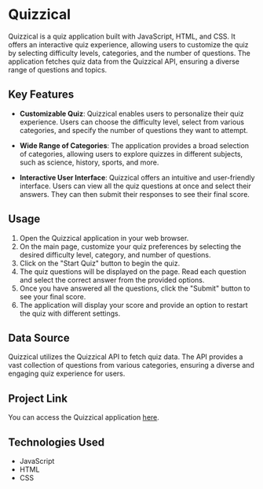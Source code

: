 # Quizzical

Quizzical is a quiz application built with JavaScript, HTML, and CSS. It offers an interactive quiz experience, allowing users to customize the quiz by selecting difficulty levels, categories, and the number of questions. The application fetches quiz data from the Quizzical API, ensuring a diverse range of questions and topics.

## Key Features

- **Customizable Quiz**: Quizzical enables users to personalize their quiz experience. Users can choose the difficulty level, select from various categories, and specify the number of questions they want to attempt.

- **Wide Range of Categories**: The application provides a broad selection of categories, allowing users to explore quizzes in different subjects, such as science, history, sports, and more.

- **Interactive User Interface**: Quizzical offers an intuitive and user-friendly interface. Users can view all the quiz questions at once and select their answers. They can then submit their responses to see their final score.

## Usage

1. Open the Quizzical application in your web browser.
2. On the main page, customize your quiz preferences by selecting the desired difficulty level, category, and number of questions.
3. Click on the "Start Quiz" button to begin the quiz.
4. The quiz questions will be displayed on the page. Read each question and select the correct answer from the provided options.
5. Once you have answered all the questions, click the "Submit" button to see your final score.
6. The application will display your score and provide an option to restart the quiz with different settings.

## Data Source

Quizzical utilizes the Quizzical API to fetch quiz data. The API provides a vast collection of questions from various categories, ensuring a diverse and engaging quiz experience for users.

## Project Link

You can access the Quizzical application [here](https://davids-quizzical-app.netlify.app).

## Technologies Used

- JavaScript
- HTML
- CSS
